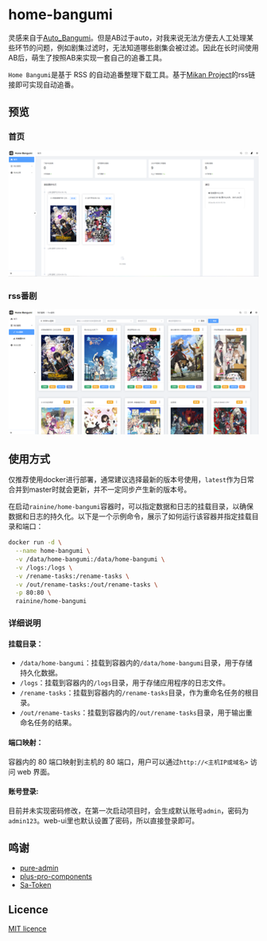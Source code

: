 # home-bangumi
灵感来自于[Auto_Bangumi](https://github.com/EstrellaXD/Auto_Bangumi)。但是AB过于auto，对我来说无法方便去人工处理某些环节的问题，例如剧集过滤时，无法知道哪些剧集会被过滤。因此在长时间使用AB后，萌生了按照AB来实现一套自己的追番工具。

`Home Bangumi`是基于 RSS 的自动追番整理下载工具。基于[Mikan Project](https://mikanani.me/)的rss链接即可实现自动追番。

## 预览
### 首页
![首页](docs/images/首页.png)
### rss番剧
![rss番剧](docs/images/我的番剧-rss番剧.png)

## 使用方式
仅推荐使用docker进行部署，通常建议选择最新的版本号使用，`latest`作为日常合并到master时就会更新，并不一定同步产生新的版本号。

在启动`rainine/home-bangumi`容器时，可以指定数据和日志的挂载目录，以确保数据和日志的持久化。以下是一个示例命令，展示了如何运行该容器并指定挂载目录和端口：

```bash
docker run -d \
  --name home-bangumi \
  -v /data/home-bangumi:/data/home-bangumi \
  -v /logs:/logs \
  -v /rename-tasks:/rename-tasks \
  -v /out/rename-tasks:/out/rename-tasks \
  -p 80:80 \
  rainine/home-bangumi
```

### 详细说明
#### 挂载目录：
* `/data/home-bangumi`：挂载到容器内的`/data/home-bangumi`目录，用于存储持久化数据。
* `/logs`：挂载到容器内的`/logs`目录，用于存储应用程序的日志文件。
* `/rename-tasks`：挂载到容器内的`/rename-tasks`目录，作为重命名任务的根目录。
* `/out/rename-tasks`：挂载到容器内的`/out/rename-tasks`目录，用于输出重命名任务的结果。

#### 端口映射：
容器内的 80 端口映射到主机的 80 端口，用户可以通过`http://<主机IP或域名>` 访问 web 界面。

#### 账号登录:
目前并未实现密码修改，在第一次启动项目时，会生成默认账号`admin`，密码为`admin123`。web-ui里也默认设置了密码，所以直接登录即可。

## 鸣谢
* [pure-admin](https://github.com/pure-admin/vue-pure-admin)
* [plus-pro-components](https://github.com/plus-pro-components/plus-pro-components)
* [Sa-Token](https://github.com/dromara/Sa-Token)

## Licence
[MIT licence](https://github.com/kkkkninezzz/home-bangumi/blob/main/LICENSE)
